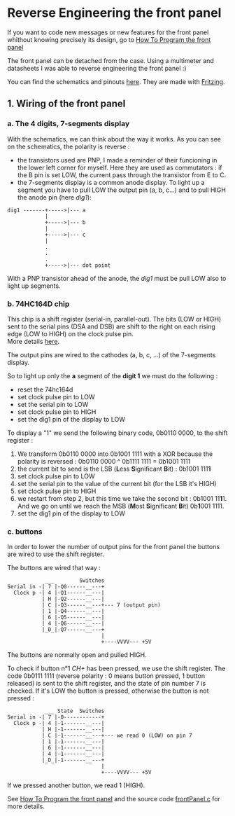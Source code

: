 # Reverse Engineering the front panel

If you want to code new messages or new features for the front panel whithout knowing precisely its design, go to [How To Program the front panel](how_to_program.md)

The front panel can be detached from the case. Using a multimeter and datasheets 
I was able to reverse engineering the front panel :)

You can find the schematics and pinouts [here](../schematics). 
They are made with [Fritzing](http://fritzing.org/home/).


## 1. Wiring of the front panel

### a. The 4 digits, 7-segments display
With the schematics, we can think about the way it works. 
As you can see on the schematics, the polarity is reverse :
* the transistors used are PNP, I made a reminder of their funcioning in the lower left corner for myself. Here they are used as commutators : if the B pin is set LOW, the current pass through the transistor from E to C.
* the 7-segments display is a common anode display. To light up a segment you have to pull LOW the output pin (a, b, c...) and to pull HIGH the anode pin (here *dig1*):   
```
dig1 -------+----->|--- a   
            |
            +----->|--- b
       	    |
            +----->|--- c
            |
            .
            .
            .
            +----->|--- dot point
```    
With a PNP transistor ahead of the anode, the *dig1* must be pull LOW also to light up segments.


### b. 74HC164D chip
This chip is a shift register (serial-in, parallel-out). The bits (LOW or HIGH) sent to the serial pins (DSA and DSB) are shift to the right on each rising edge (LOW to HIGH) on the clock pulse pin.   
More details [here](../schematics/74hc164d.pdf).

The output pins are wired to the cathodes (a, b, c, ...) of the 7-segments display.

So to light up only the **a** segment of the **digit 1** we must do the following :   
* reset the 74hc164d
* set clock pulse pin to LOW
* set the serial pin to LOW
* set clock pulse pin to HIGH
* set the dig1 pin of the display to LOW

To display a "1" we send the following binary code, 0b0110 0000, to the shift register :   

1. We transform 0b0110 0000 into 0b1001 1111 with a XOR because the polarity is reversed : 0b0110 0000 ^ 0b1111 1111 = 0b1001 1111
2. the current bit to send is the LSB (**L**ess **S**ignificant **B**it) : 0b1001 111**1**
3. set clock pulse pin to LOW
4. set the serial pin to the value of the current bit (for the LSB it's HIGH)
5. set clock pulse pin to HIGH
6. we restart from step 2, but this time we take the second bit : 0b1001 11**1**1. And we go on until we reach the MSB (**M**ost **S**ignificant **B**it) 0b**1**001 1111.
7. set the dig1 pin of the display to LOW


### c. buttons
In order to lower the number of output pins for the front panel the buttons are wired to use the shift register.

The buttons are wired that way :
```
            ___        Switches
Serial in -| 7 |-Q0------__---+
  Clock p -| 4 |-Q1------__---|
           | H |-Q2------__---|
           | C |-Q3------__---+--- 7 (output pin)
           | 1 |-Q4------__---|
           | 6 |-Q5------__---|
           | 4 |-Q6------__---|
           |_D_|-Q7------__---+
                              |
                              +----VVVV--- +5V
```

The buttons are normally open and pulled HIGH.

To check if button n°1 *CH+* has been pressed, we use the shift register. The code 0b0111 1111 (reverse polarity : 0 means button pressed, 1 button released) is sent to the shift register, and the state of pin number 7 is checked. If it's LOW the button is pressed, otherwise the button is not pressed :

```
            ___ State  Switches
Serial in -| 7 |-0------------+
  Clock p -| 4 |-1-------__---|
           | H |-1-------__---|
           | C |-1-------__---+--- we read 0 (LOW) on pin 7
           | 1 |-1-------__---|
           | 6 |-1-------__---|
           | 4 |-1-------__---|
           |_D_|-1-------__---+
                              |
                              +----VVVV--- +5V
```

If we pressed another button, we read 1 (HIGH).

See [How To Program the front panel](how_to_program.md) and the source code [frontPanel.c](../frontPanelProg/frontPanel.c) for more details.